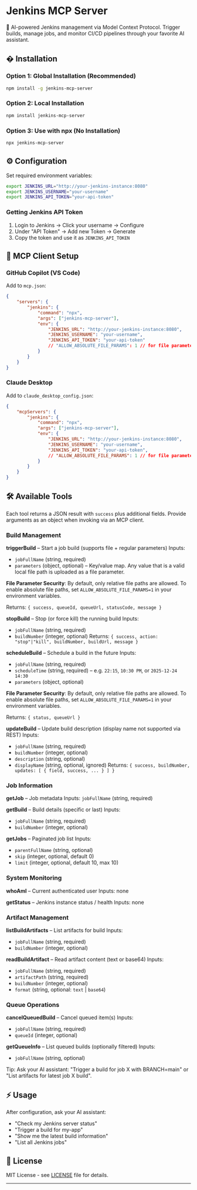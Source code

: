 # Jenkins MCP Server

🚀 AI-powered Jenkins management via Model Context Protocol. Trigger builds, manage jobs, and monitor CI/CD pipelines through your favorite AI assistant.

## � Installation

### Option 1: Global Installation (Recommended)

```bash
npm install -g jenkins-mcp-server
```

### Option 2: Local Installation

```bash
npm install jenkins-mcp-server
```

### Option 3: Use with npx (No Installation)

```bash
npx jenkins-mcp-server
```

## ⚙️ Configuration

Set required environment variables:

```bash
export JENKINS_URL="http://your-jenkins-instance:8080"
export JENKINS_USERNAME="your-username"
export JENKINS_API_TOKEN="your-api-token"
```

### Getting Jenkins API Token

1. Login to Jenkins → Click your username → Configure
2. Under "API Token" → Add new Token → Generate
3. Copy the token and use it as `JENKINS_API_TOKEN`

## 🤖 MCP Client Setup

### GitHub Copilot (VS Code)

Add to `mcp.json`:

```json
{
	"servers": {
		"jenkins": {
			"command": "npx",
			"args": ["jenkins-mcp-server"],
			"env": {
				"JENKINS_URL": "http://your-jenkins-instance:8080",
				"JENKINS_USERNAME": "your-username",
				"JENKINS_API_TOKEN": "your-api-token"
				// "ALLOW_ABSOLUTE_FILE_PARAMS": 1 // for file parameters with absolute paths 
			}
		}
	}
}
```

### Claude Desktop

Add to `claude_desktop_config.json`:

```json
{
	"mcpServers": {
		"jenkins": {
			"command": "npx",
			"args": ["jenkins-mcp-server"],
			"env": {
				"JENKINS_URL": "http://your-jenkins-instance:8080",
				"JENKINS_USERNAME": "your-username",
				"JENKINS_API_TOKEN": "your-api-token",
				// "ALLOW_ABSOLUTE_FILE_PARAMS": 1 // for file parameters with absolute paths 
			}
		}
	}
}
```

## 🛠️ Available Tools

Each tool returns a JSON result with `success` plus additional fields. Provide arguments as an object when invoking via an MCP client.

### Build Management

**triggerBuild** – Start a job build (supports file + regular parameters)
Inputs:

-   `jobFullName` (string, required)
-   `parameters` (object, optional) – Key/value map. Any value that is a valid local file path is uploaded as a file parameter.

**File Parameter Security**: By default, only relative file paths are allowed. To enable absolute file paths, set `ALLOW_ABSOLUTE_FILE_PARAMS=1` in your environment variables.

Returns: `{ success, queueId, queueUrl, statusCode, message }`

**stopBuild** – Stop (or force kill) the running build
Inputs:

-   `jobFullName` (string, required)
-   `buildNumber` (integer, optional)
    Returns: `{ success, action: "stop"|"kill", buildNumber, buildUrl, message }`

**scheduleBuild** – Schedule a build in the future
Inputs:

-   `jobFullName` (string, required)
-   `scheduleTime` (string, required) – e.g. `22:15`, `10:30 PM`, or `2025-12-24 14:30`
-   `parameters` (object, optional)

**File Parameter Security**: By default, only relative file paths are allowed. To enable absolute file paths, set `ALLOW_ABSOLUTE_FILE_PARAMS=1` in your environment variables.

Returns: `{ status, queueUrl }`

**updateBuild** – Update build description (display name not supported via REST)
Inputs:

-   `jobFullName` (string, required)
-   `buildNumber` (integer, optional)
-   `description` (string, optional)
-   `displayName` (string, optional, ignored)
    Returns: `{ success, buildNumber, updates: [ { field, success, ... } ] }`

### Job Information

**getJob** – Job metadata
Inputs: `jobFullName` (string, required)

**getBuild** – Build details (specific or last)
Inputs:

-   `jobFullName` (string, required)
-   `buildNumber` (integer, optional)

**getJobs** – Paginated job list
Inputs:

-   `parentFullName` (string, optional)
-   `skip` (integer, optional, default 0)
-   `limit` (integer, optional, default 10, max 10)

### System Monitoring

**whoAmI** – Current authenticated user
Inputs: none

**getStatus** – Jenkins instance status / health
Inputs: none

### Artifact Management

**listBuildArtifacts** – List artifacts for build
Inputs:

-   `jobFullName` (string, required)
-   `buildNumber` (integer, optional)

**readBuildArtifact** – Read artifact content (text or base64)
Inputs:

-   `jobFullName` (string, required)
-   `artifactPath` (string, required)
-   `buildNumber` (integer, optional)
-   `format` (string, optional: `text` | `base64`)

### Queue Operations

**cancelQueuedBuild** – Cancel queued item(s)
Inputs:

-   `jobFullName` (string, required)
-   `queueId` (integer, optional)

**getQueueInfo** – List queued builds (optionally filtered)
Inputs:

-   `jobFullName` (string, optional)

Tip: Ask your AI assistant: "Trigger a build for job X with BRANCH=main" or "List artifacts for latest job X build".

## ⚡ Usage

After configuration, ask your AI assistant:

-   "Check my Jenkins server status"
-   "Trigger a build for my-app"
-   "Show me the latest build information"
-   "List all Jenkins jobs"

## 📄 License

MIT License - see [LICENSE](LICENSE) file for details.

---

